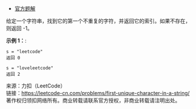 * [官方题解](https://leetcode-cn.com/problems/first-unique-character-in-a-string/)

给定一个字符串，找到它的第一个不重复的字符，并返回它的索引。如果不存在，则返回 -1。
 
**示例 1：**:<br>
```
s = "leetcode"
返回 0

s = "loveleetcode"
返回 2
```


来源：力扣（LeetCode）<br>
链接：https://leetcode-cn.com/problems/first-unique-character-in-a-string/<br>
著作权归领扣网络所有。商业转载请联系官方授权，非商业转载请注明出处。<br>